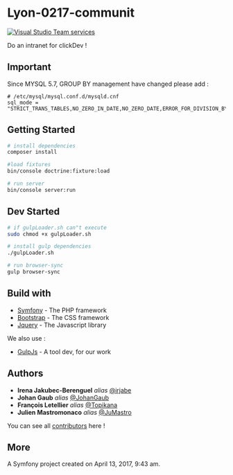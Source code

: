 Lyon-0217-communit
==================

[![Visual Studio Team services](https://img.shields.io/badge/Do%20at-WildCodeSchool-orange.svg)]()

Do an intranet for clickDev !

## Important
Since MYSQL 5.7, GROUP BY management have changed please add : 
```
# /etc/mysql/mysql.conf.d/mysqld.cnf
sql_mode = "STRICT_TRANS_TABLES,NO_ZERO_IN_DATE,NO_ZERO_DATE,ERROR_FOR_DIVISION_BY_ZERO,NO_AUTO_CREATE_USER,NO_ENGINE_SUBSTITUTION"
```


## Getting Started

```bash
# install dependencies
composer install

#load fixtures
bin/console doctrine:fixture:load

# run server
bin/console server:run 
```
## Dev Started

```bash
# if gulpLoader.sh can"t execute 
sudo chmod +x gulpLoader.sh

# install gulp dependencies
./gulpLoader.sh

# run browser-sync
gulp browser-sync
```

## Build with

- [Symfony](http://symfony.com) - The PHP framework
- [Bootstrap](http://getbootstrap.com) - The CSS framework
- [Jquery](http://jquery.com) - The Javascript library

We also use :

- [GulpJs](http://gulpjs.com) - A tool dev, for our work

## Authors

* **Irena Jakubec-Berenguel** _alias_ [@irjabe](https://github.com/irjabe)
* **Johan Gaub** _alias_ [@JohanGaub](https://github.com/JohanGaub)
* **François Letellier** _alias_ [@Topikana](https://github.com/Topikana)
* **Julien Mastromonaco** _alias_ [@JuMastro](https://github.com/JuMastro)

You can see all [contributors](https://github.com/WildCodeSchool/Lyon-0217-communit/contributors) here !


## More

A Symfony project created on April 13, 2017, 9:43 am.
